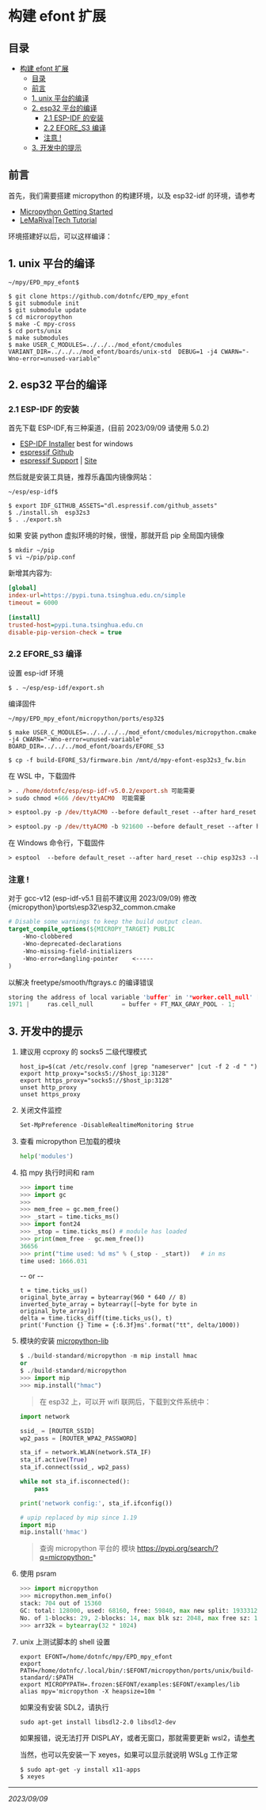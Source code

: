 # 构建 efont 扩展

## 目录
- [构建 efont 扩展](#构建-efont-扩展)
  - [目录](#目录)
  - [前言](#前言)
  - [1. unix 平台的编译](#1-unix-平台的编译)
  - [2. esp32 平台的编译](#2-esp32-平台的编译)
    - [2.1 ESP-IDF 的安装](#21-esp-idf-的安装)
    - [2.2 EFORE\_S3 编译](#22-efore_s3-编译)
    - [注意 !](#注意-)
  - [3. 开发中的提示](#3-开发中的提示)

## 前言

首先，我们需要搭建 micropython 的构建环境，以及 esp32-idf 的环境，请参考

- [Micropython Getting Started](https://docs.micropython.org/en/latest/develop/gettingstarted.html#compile-and-build-the-code)
- [LeMaRiva|Tech Tutorial](https://lemariva.com/blog/2020/03/tutorial-getting-started-micropython-v20)

环境搭建好以后，可以这样编译：

## 1. unix 平台的编译
```shell
~/mpy/EPD_mpy_efont$

$ git clone https://github.com/dotnfc/EPD_mpy_efont
$ git submodule init
$ git submodule update
$ cd microropython
$ make -C mpy-cross
$ cd ports/unix
$ make submodules
$ make USER_C_MODULES=../../../mod_efont/cmodules VARIANT_DIR=../../../mod_efont/boards/unix-std  DEBUG=1 -j4 CWARN="-Wno-error=unused-variable"
```

## 2. esp32 平台的编译

### 2.1 ESP-IDF 的安装

首先下载 ESP-IDF,有三种渠道，(目前 2023/09/09 请使用 5.0.2)
- [ESP-IDF Installer](https://dl.espressif.cn/dl/esp-idf/)  best for windows
- [espressif Github](https://github.com/espressif/esp-idf/releases/tag/v5.0.2)
- [espressif Support](https://dl.espressif.com/github_assets/espressif/esp-idf/releases/download/v5.0.2/esp-idf-v5.0.2.zip) | [Site](https://www.espressif.com/en/support/download/sdks-demos)

然后就是安装工具链，推荐乐鑫国内镜像网站：
```shell
~/esp/esp-idf$

$ export IDF_GITHUB_ASSETS="dl.espressif.com/github_assets" 
$ ./install.sh  esp32s3
$ . ./export.sh
```

如果 安装 python 虚拟环境的时候，很慢，那就开启 pip 全局国内镜像
```shell
$ mkdir ~/pip
$ vi ~/pip/pip.conf
```

新增其内容为:
```ini
[global]
index-url=https://pypi.tuna.tsinghua.edu.cn/simple
timeout = 6000
 
[install]
trusted-host=pypi.tuna.tsinghua.edu.cn
disable-pip-version-check = true
```

### 2.2 EFORE_S3 编译
设置 esp-idf 环境
```shell
$ . ~/esp/esp-idf/export.sh
```

编译固件
```shell
~/mpy/EPD_mpy_efont/micropython/ports/esp32$ 

$ make USER_C_MODULES=../../../../mod_efont/cmodules/micropython.cmake -j4 CWARN="-Wno-error=unused-variable" BOARD_DIR=../../../mod_efont/boards/EFORE_S3

$ cp -f build-EFORE_S3/firmware.bin /mnt/d/mpy-efont-esp32s3_fw.bin
```

在 WSL 中，下载固件
```ps
> . /home/dotnfc/esp/esp-idf-v5.0.2/export.sh 可能需要
> sudo chmod +666 /dev/ttyACM0  可能需要

> esptool.py -p /dev/ttyACM0 --before default_reset --after hard_reset --chip esp32s3 --baud 921600 write_flash -z 0 build-EFORE_S3/firmware.bin

> esptool.py -p /dev/ttyACM0 -b 921600 --before default_reset --after hard_reset --chip esp32s3  write_flash --flash_mode dio --flash_size 8MB --flash_freq 80m 0x0 build-EFORE_S3/bootloader/bootloader.bin 0x8000 build-EFORE_S3/partition_table/partition-table.bin 0x10000 build-EFORE_S3/micropython.bin
```

在 Windows 命令行，下载固件
```ps
> esptool  --before default_reset --after hard_reset --chip esp32s3 --baud 921600 --port com12 write_flash -z 0 d:\mpy-efore-s3.bin
```

### 注意 !

对于 gcc-v12 (esp-idf-v5.1 目前不建议用 2023/09/09) 修改 {micropython}\ports\esp32\esp32_common.cmake

```cmake
# Disable some warnings to keep the build output clean.
target_compile_options(${MICROPY_TARGET} PUBLIC
    -Wno-clobbered
    -Wno-deprecated-declarations
    -Wno-missing-field-initializers
    -Wno-error=dangling-pointer    <-----
)
```

以解决 freetype/smooth/ftgrays.c 的编译错误
```c
storing the address of local variable 'buffer' in '*worker.cell_null' [-Wdangling-pointer=]
1971 |     ras.cell_null        = buffer + FT_MAX_GRAY_POOL - 1;
```

## 3. 开发中的提示

1. 建议用 ccproxy 的 socks5 二级代理模式
    ```shell
    host_ip=$(cat /etc/resolv.conf |grep "nameserver" |cut -f 2 -d " ")
    export http_proxy="socks5://$host_ip:3128"
    export https_proxy="socks5://$host_ip:3128"
    unset http_proxy
    unset https_proxy
    ```
2. 关闭文件监控
    ```ps
    Set-MpPreference -DisableRealtimeMonitoring $true
    ```

3. 查看 micropython 已加载的模块
    ```python
    help('modules')
    ```

4. 掐 mpy 执行时间和 ram
    ```python
    >>> import time
    >>> import gc
    >>>
    >>> mem_free = gc.mem_free()
    >>> _start = time.ticks_ms()
    >>> import font24
    >>> _stop = time.ticks_ms() # module has loaded
    >>> print(mem_free - gc.mem_free())
    36656
    >>> print("time used: %d ms" % (_stop - _start))   # in ms
    time used: 1666.031
    ```

    -- or --
    ```
    t = time.ticks_us()
    original_byte_array = bytearray(960 * 640 // 8)
    inverted_byte_array = bytearray([~byte for byte in original_byte_array])
    delta = time.ticks_diff(time.ticks_us(), t)
    print('Function {} Time = {:6.3f}ms'.format("tt", delta/1000))
    ```
5. 模块的安装
[micropython-lib](https://github.com/micropython/micropython-lib)
    ```python
    $ ./build-standard/micropython -m mip install hmac
    or
    $ ./build-standard/micropython
    >>> import mip
    >>> mip.install("hmac")
    ```

    > 在 esp32 上，可以开 wifi 联网后，下载到文件系统中：

    ```python
    import network

    ssid_ = [ROUTER_SSID]
    wp2_pass = [ROUTER_WPA2_PASSWORD]

    sta_if = network.WLAN(network.STA_IF)
    sta_if.active(True)
    sta_if.connect(ssid_, wp2_pass)

    while not sta_if.isconnected():
        pass

    print('network config:', sta_if.ifconfig())

    # upip replaced by mip since 1.19
    import mip
    mip.install('hmac')
    ```

    > 查询 micropython 平台的 模块 https://pypi.org/search/?q=micropython-* 

6. 使用 psram
    ```python
    >>> import micropython
    >>> micropython.mem_info()
    stack: 704 out of 15360
    GC: total: 128000, used: 68160, free: 59840, max new split: 1933312
    No. of 1-blocks: 29, 2-blocks: 14, max blk sz: 2048, max free sz: 1952
    >>> arr32k = bytearray(32 * 1024)
    ```

7. unix 上测试脚本的 shell 设置
    ```shell
    export EFONT=/home/dotnfc/mpy/EPD_mpy_efont
    export PATH=/home/dotnfc/.local/bin/:$EFONT/micropython/ports/unix/build-standard/:$PATH
    export MICROPYPATH=.frozen:$EFONT/examples:$EFONT/examples/lib
    alias mpy='micropython -X heapsize=10m '
    ```
    如果没有安装 SDL2，请执行 
    ```shell
    sudo apt-get install libsdl2-2.0 libsdl2-dev
    ```
    如果报错，说无法打开 DISPLAY，或者无窗口，那就需要更新 wsl2，请[参考](https://stackoverflow.com/a/68856351)

    当然，也可以先安装一下 xeyes，如果可以显示就说明 WSLg 工作正常

    ```shell
    $ sudo apt-get -y install x11-apps
    $ xeyes
    ``` 
<hr>

*2023/09/09*
